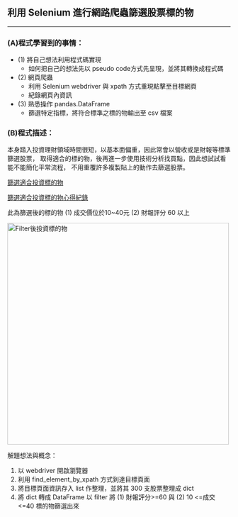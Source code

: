 ## 利用 Selenium 進行網路爬蟲篩選股票標的物  <br/>
---
### (A)程式學習到的事情：
* (1) 將自己想法利用程式碼實現
    * 如何把自己的想法先以 pseudo code方式先呈現，並將其轉換成程式碼
* (2) 網頁爬蟲
  * 利用 Selenium webdriver 與 xpath 方式重現點擊至目標網頁
  * 紀錄網頁內資訊
* (3) 熟悉操作 pandas.DataFrame
  * 篩選特定指標，將符合標準之標的物輸出至 csv 檔案

### (B)程式描述：
本身踏入投資理財領域時間很短，以基本面偏重，因此常會以營收或是財報等標準篩選股票，
取得適合的標的物，後再進一步使用技術分析找買點，因此想試試看能不能簡化平常流程，
不用重覆許多複製貼上的動作去篩選股票。

[篩選適合投資標的物](https://www.youtube.com/watch?v=6NGJNkKfOmc)

[篩選適合投資標的物心得紀錄](https://medium.com/@jamisonhuang/%E7%B6%B2%E9%A0%81%E7%88%AC%E8%9F%B2%E7%AF%A9%E9%81%B8%E6%8A%95%E8%B3%87%E6%A8%99%E7%9A%84%E7%89%A9-python-da4029e7a0a3)

此為篩選後的標的物 (1) 成交價位於10~40元 (2) 財報評分 60 以上

<img src="https://i.imgur.com/9RDOSBO.png" alt="Filter後投資標的物" title="width=400" width="500" />


解題想法與概念：
1. 以 webdriver 開啟瀏覽器
2. 利用 find_element_by_xpath 方式到達目標頁面
3. 將目標頁面資訊存入 list 作整理，並將其 300 支股票整理成 dict
4. 將 dict 轉成 DataFrame 以 filter 將 (1) 財報評分>=60 與 
(2) 10 <=成交 <=40 標的物篩選出來